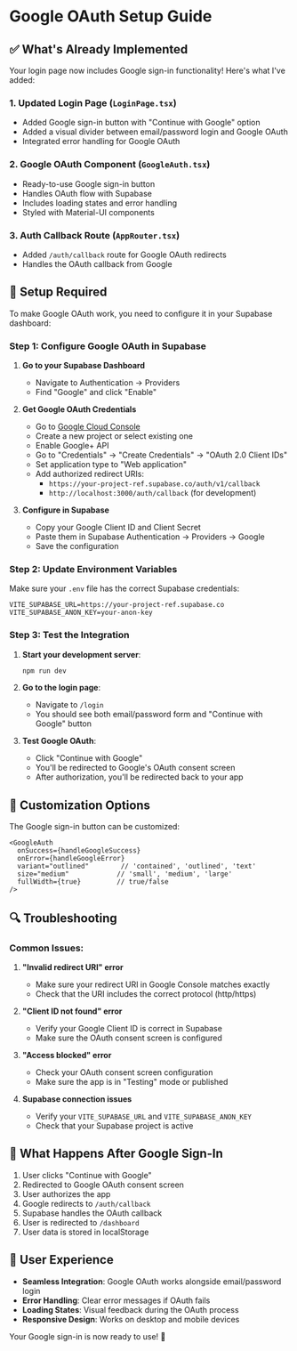 # Google OAuth Setup Guide

## ✅ What's Already Implemented

Your login page now includes Google sign-in functionality! Here's what I've added:

### 1. **Updated Login Page** (`LoginPage.tsx`)
- Added Google sign-in button with "Continue with Google" option
- Added a visual divider between email/password login and Google OAuth
- Integrated error handling for Google OAuth

### 2. **Google OAuth Component** (`GoogleAuth.tsx`)
- Ready-to-use Google sign-in button
- Handles OAuth flow with Supabase
- Includes loading states and error handling
- Styled with Material-UI components

### 3. **Auth Callback Route** (`AppRouter.tsx`)
- Added `/auth/callback` route for Google OAuth redirects
- Handles the OAuth callback from Google

## 🔧 Setup Required

To make Google OAuth work, you need to configure it in your Supabase dashboard:

### Step 1: Configure Google OAuth in Supabase

1. **Go to your Supabase Dashboard**
   - Navigate to Authentication → Providers
   - Find "Google" and click "Enable"

2. **Get Google OAuth Credentials**
   - Go to [Google Cloud Console](https://console.cloud.google.com/)
   - Create a new project or select existing one
   - Enable Google+ API
   - Go to "Credentials" → "Create Credentials" → "OAuth 2.0 Client IDs"
   - Set application type to "Web application"
   - Add authorized redirect URIs:
     - `https://your-project-ref.supabase.co/auth/v1/callback`
     - `http://localhost:3000/auth/callback` (for development)

3. **Configure in Supabase**
   - Copy your Google Client ID and Client Secret
   - Paste them in Supabase Authentication → Providers → Google
   - Save the configuration

### Step 2: Update Environment Variables

Make sure your `.env` file has the correct Supabase credentials:

```env
VITE_SUPABASE_URL=https://your-project-ref.supabase.co
VITE_SUPABASE_ANON_KEY=your-anon-key
```

### Step 3: Test the Integration

1. **Start your development server**:
   ```bash
   npm run dev
   ```

2. **Go to the login page**:
   - Navigate to `/login`
   - You should see both email/password form and "Continue with Google" button

3. **Test Google OAuth**:
   - Click "Continue with Google"
   - You'll be redirected to Google's OAuth consent screen
   - After authorization, you'll be redirected back to your app

## 🎨 Customization Options

The Google sign-in button can be customized:

```tsx
<GoogleAuth
  onSuccess={handleGoogleSuccess}
  onError={handleGoogleError}
  variant="outlined"        // 'contained', 'outlined', 'text'
  size="medium"            // 'small', 'medium', 'large'
  fullWidth={true}         // true/false
/>
```

## 🔍 Troubleshooting

### Common Issues:

1. **"Invalid redirect URI" error**
   - Make sure your redirect URI in Google Console matches exactly
   - Check that the URI includes the correct protocol (http/https)

2. **"Client ID not found" error**
   - Verify your Google Client ID is correct in Supabase
   - Make sure the OAuth consent screen is configured

3. **"Access blocked" error**
   - Check your OAuth consent screen configuration
   - Make sure the app is in "Testing" mode or published

4. **Supabase connection issues**
   - Verify your `VITE_SUPABASE_URL` and `VITE_SUPABASE_ANON_KEY`
   - Check that your Supabase project is active

## 🚀 What Happens After Google Sign-In

1. User clicks "Continue with Google"
2. Redirected to Google OAuth consent screen
3. User authorizes the app
4. Google redirects to `/auth/callback`
5. Supabase handles the OAuth callback
6. User is redirected to `/dashboard`
7. User data is stored in localStorage

## 📱 User Experience

- **Seamless Integration**: Google OAuth works alongside email/password login
- **Error Handling**: Clear error messages if OAuth fails
- **Loading States**: Visual feedback during the OAuth process
- **Responsive Design**: Works on desktop and mobile devices

Your Google sign-in is now ready to use! 🎉

